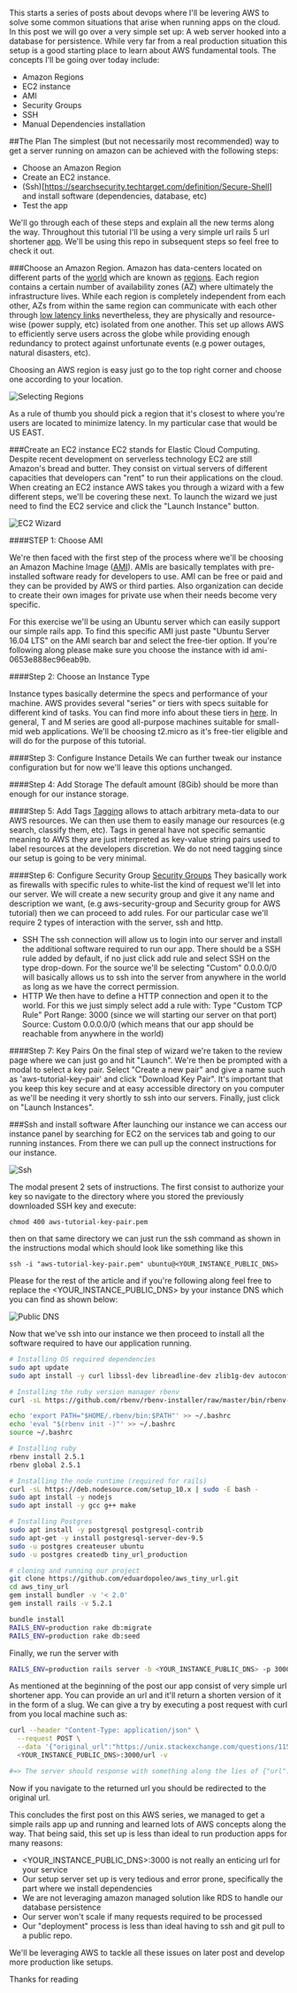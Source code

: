 This starts a series of posts about devops where I'll be levering AWS to solve some common situations that arise when running apps on the cloud. In this post we will go over a very simple set up: A web server hooked into a database for persistence. While very far from a real production situation this setup is a good starting place to learn about AWS fundamental tools. The concepts I'll be going over today include:

- Amazon Regions
- EC2 instance
- AMI
- Security Groups
- SSH
- Manual Dependencies installation

##The Plan
The simplest (but not necessarily most recommended) way to get a server running on amazon can be achieved with the following steps:
- Choose an Amazon Region
- Create an EC2 instance.
- (Ssh)[https://searchsecurity.techtarget.com/definition/Secure-Shell] and install software (dependencies, database, etc)
- Test the app

We'll go through each of these steps and explain all the new terms along the way. Throughout this tutorial I'll be using a very simple url rails 5 url shortener [app](https://github.com/eduardopoleo/aws_tiny_url). We'll be using this repo in subsequent steps so feel free to check it out.

###Choose an Amazon Region.
Amazon has data-centers located on different parts of the [world](https://aws.amazon.com/about-aws/global-infrastructure/) which are known as [regions](https://docs.aws.amazon.com/AWSEC2/latest/UserGuide/using-regions-availability-zones.html). Each region contains a certain number of availability zones (AZ) where ultimately the infrastructure lives. While each region is completely independent from each other, AZs from within the same region can communicate with each other through [low latency links](https://docs.aws.amazon.com/AWSEC2/latest/UserGuide/using-regions-availability-zones.html#concepts-regions-availability-zones) nevertheless, they are physically and resource-wise (power supply, etc) isolated from one another. This set up allows AWS to efficiently serve users across the globe while providing enough redundancy to protect against unfortunate events (e.g power outages, natural disasters, etc).

Choosing an AWS region is easy just go to the top right corner and choose one according to your location.

![Selecting Regions](https://s3.us-east-2.amazonaws.com/eduardo-tutorial-videos/ec2/selecting_region.gif)

As a rule of thumb you should pick a region that it's closest to where you're users are located to minimize latency. In my particular case that would be US EAST. 

###Create an EC2 instance
EC2 stands for Elastic Cloud Computing. Despite recent development on serverless technology
EC2 are still Amazon's bread and butter. They consist on virtual servers of different capacities that developers can "rent" to run their applications on the cloud. When creating an EC2 instance AWS takes you through a wizard with a few different steps, we'll be covering these next. To launch the wizard we just need to find the EC2 service and click the "Launch Instance" button.

![EC2 Wizard](https://s3.us-east-2.amazonaws.com/eduardo-tutorial-videos/ec2/selecting_AMI.gif)

####STEP 1: Choose AMI

We're then faced with the first step of the process where we'll be choosing an Amazon Machine Image ([AMI](https://docs.aws.amazon.com/AWSEC2/latest/UserGuide/AMIs.html)). AMIs are basically templates with pre-installed software ready for developers to use. AMI can be free or paid and they can be provided by AWS or third parties. Also organization can decide to create their own images for private use when their needs become very specific.

For this exercise we'll be using an Ubuntu server which can easily support our simple rails app. To find this specific AMI just paste "Ubuntu Server 16.04 LTS" on the AMI search bar and select the free-tier option. If you're following along please make sure you choose the instance with id ami-0653e888ec96eab9b.

####Step 2: Choose an Instance Type

Instance types basically determine the specs and performance of your machine. AWS provides several "series" or tiers with specs suitable for different kind of tasks. You can find more info about these tiers in [here](https://aws.amazon.com/ec2/instance-types/). In general, T and M series are good all-purpose machines suitable for small-mid web applications. We'll be choosing t2.micro as it's free-tier eligible and will do for the purpose of this tutorial.

####Step 3: Configure Instance Details
We can further tweak our instance configuration but for now we'll leave this options unchanged.

####Step 4: Add Storage
The default amount (8Gib) should be more than enough for our instance storage.

####Step 5: Add Tags
[Tagging](https://docs.aws.amazon.com/AWSEC2/latest/UserGuide/Using_Tags.html?icmpid=doc) allows to attach arbitrary meta-data to our AWS resources. We can then use them to easily manage our resources (e.g search, classify them, etc). Tags in general have not specific semantic meaning to AWS they are just interpreted as key-value string pairs used to label resources at the developers discretion. We do not need tagging since our setup is going to be very minimal.

####Step 6: Configure Security Group
[Security Groups](https://docs.aws.amazon.com/AWSEC2/latest/UserGuide/using-network-security.html) They basically work as firewalls with specific rules to white-list the kind of request we'll let into our server. We will create a new security group and give it any name and description we want, (e.g aws-security-group and Security group for AWS tutorial) then we can proceed to add rules. For our particular case we'll require 2 types of interaction with the server, ssh and http. 
- SSH 
The ssh connection will allow us to login into our server and install the additional software required to run our app. There should be a SSH rule added by default, if no just click add rule and select SSH on the type drop-down. For the source we'll be selecting "Custom" 0.0.0.0/0 will basically allows us to ssh into the server from anywhere in the world as long as we have the correct permission.
- HTTP
We then have to define a HTTP connection and open it to the world. For this we just simply select add a rule with: 
Type "Custom TCP Rule"
Port Range: 3000 (since we will starting our server on that port)
Source: Custom 0.0.0.0/0 (which means that our app should be reachable from anywhere in the world)

####Step 7: Key Pairs
On the final step of wizard we're taken to the review page where we can just go and hit "Launch". We're then be prompted with a modal to select a key pair. Select "Create a new pair" and give a name such as 'aws-tutorial-key-pair' and click "Download Key Pair". It's important that you keep this key secure and at easy accessible directory on you computer as we'll be needing it very shortly to ssh into our servers. Finally, just click on "Launch Instances".

###Ssh and install software
After launching our instance we can access our instance panel by searching for EC2 on the services tab and going to our running instances. From there we can pull up the connect instructions for our instance.

![Ssh](https://s3.us-east-2.amazonaws.com/eduardo-tutorial-videos/ec2/ec2_panel_ssh.gif)

The modal present 2 sets of instructions. The first consist to authorize your key so navigate to the directory where you stored the previously downloaded SSH key and execute:

`chmod 400 aws-tutorial-key-pair.pem`

then on that same directory we can just run the ssh command as shown in the instructions modal which should look like something like this

`ssh -i "aws-tutorial-key-pair.pem" ubuntu@<YOUR_INSTANCE_PUBLIC_DNS>`

Please for the rest of the article and if you're following along feel free to replace the <YOUR_INSTANCE_PUBLIC_DNS> by your instance DNS which you can find as shown below:

![Public DNS](https://s3.us-east-2.amazonaws.com/eduardo-tutorial-videos/ec2/instace_public_dns.gif)

Now that we've ssh into our instance we then proceed to install all the software required to have our application running.

```bash
# Installing OS required dependencies
sudo apt update
sudo apt install -y curl libssl-dev libreadline-dev zlib1g-dev autoconf bison build-essential libyaml-dev libreadline-dev libncurses5-dev libffi-dev libgdbm-dev

# Installing the ruby version manager rbenv 
curl -sL https://github.com/rbenv/rbenv-installer/raw/master/bin/rbenv-installer | bash -

echo 'export PATH="$HOME/.rbenv/bin:$PATH"' >> ~/.bashrc
echo 'eval "$(rbenv init -)"' >> ~/.bashrc
source ~/.bashrc

# Installing ruby
rbenv install 2.5.1
rbenv global 2.5.1

# Installing the node runtime (required for rails)
curl -sL https://deb.nodesource.com/setup_10.x | sudo -E bash -
sudo apt install -y nodejs
sudo apt install -y gcc g++ make

# Installing Postgres
sudo apt install -y postgresql postgresql-contrib
sudo apt-get -y install postgresql-server-dev-9.5
sudo -u postgres createuser ubuntu
sudo -u postgres createdb tiny_url_production

# cloning and running our project
git clone https://github.com/eduardopoleo/aws_tiny_url.git
cd aws_tiny_url
gem install bundler -v '< 2.0'
gem install rails -v 5.2.1

bundle install
RAILS_ENV=production rake db:migrate
RAILS_ENV=production rake db:seed
```

Finally, we run the server with 

```bash
RAILS_ENV=production rails server -b <YOUR_INSTANCE_PUBLIC_DNS> -p 3000
```

As mentioned at the beginning of the post our app consist of very simple url shortener app. You can provide an url and it'll return a shorten version of it in the form of a slug. We can give a try by executing a post request with curl from you local machine such as:

```bash
curl --header "Content-Type: application/json" \
  --request POST \
  --data '{"original_url":"https://unix.stackexchange.com/questions/115838/what-is-the-right-file-permission-for-a-pem-file-to-ssh-and-scp"}' \
  <YOUR_INSTANCE_PUBLIC_DNS>:3000/url -v

#=> The server should response with something along the lies of {"url":"<YOUR_INSTANCE_PUBLIC_DNS>:3000/784b81d"}
```

Now if you navigate to the returned url you should be redirected to the original url.

This concludes the first post on this AWS series, we managed to get a simple rails app up and running and learned lots of AWS concepts along the way. That being said, this set up is less than ideal to run production apps for many reasons:

- <YOUR_INSTANCE_PUBLIC_DNS>:3000 is not really an enticing url for your service
- Our setup server set up is very tedious and error prone, specifically the part where we install dependencies
- We are not leveraging amazon managed solution like RDS to handle our database persistence
- Our server won't scale if many requests required to be processed 
- Our "deployment" process is less than ideal having to ssh and git pull to a public repo.

We'll be leveraging AWS to tackle all these issues on later post and develop more production like setups.

Thanks for reading